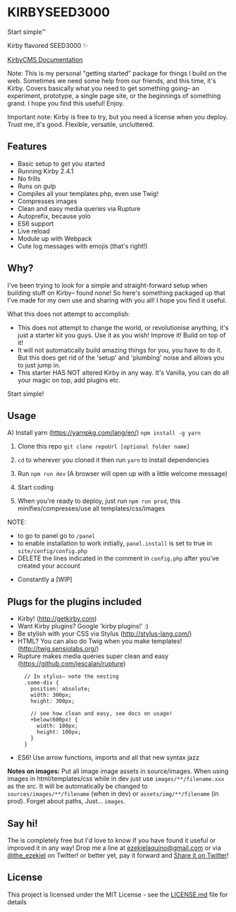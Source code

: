# KIRBYSEED3000

Start simple™

Kirby flavored SEED3000 ✨

[KirbyCMS Documentation](https://getkirby.com/docs)

Note: This is my personal "getting started" package for things I build on the web. Sometimes we need some help from our friends, and this time, it's Kirby. Covers basically what you need to get something going– an experiment, prototype, a single page site, or the beginnings of something grand. I hope you find this useful! Enjoy.

Important note: Kirby is free to try, but you need a license when you deploy. Trust me, it's good. Flexible, versatile, uncluttered.

## Features
- Basic setup to get you started
- Running Kirby 2.4.1
- No frills
- Runs on gulp
- Compiles all your templates.php, even use Twig!
- Compresses images
- Clean and easy media queries via Rupture
- Autoprefix, because yolo
- ES6 support
- Live reload
- Module up with Webpack
- Cute log messages with emojis (that's right!)


## Why?

I've been trying to look for a simple and straight-forward setup when building stuff on Kirby– found none! So here's
something packaged up that I've made for my own use and sharing with you all! I hope you find it useful.

What this does not attempt to accomplish:
- This does not attempt to change the world, or revolutionise anything, it's just a starter kit you guys. Use it as you wish! Improve it! Build on top of it!
- It will not automatically build amazing things for you, you have to do it. But this does get rid of the 'setup' and 'plumbing' noise and allows you to just jump in.
- This starter HAS NOT altered Kirby in any way. It's Vanilla, you can do all your magic on top, add plugins etc.

Start simple!

## Usage

A) Install yarn (https://yarnpkg.com/lang/en/) `npm install -g yarn`

1. Clone this repo `git clone repoUrl [optional folder name]`

2. `cd` to wherever you cloned it then run `yarn` to install dependencies

3. Run `npm run dev` (A browser will open up with a little welcome message)

4. Start coding

5. When you're ready to deploy, just run `npm run prod`, this minifies/compresses/use all templates/css/images

NOTE:

- to go to panel go to `/panel`
- to enable installation to work initially, `panel.install` is set to true in `site/config/config.php`
- DELETE the lines indicated in the comment in `config.php` after you've created your account

* Constantly a [WIP]

## Plugs for the plugins included

- Kirby! (http://getkirby.com)
- Want Kirby plugins? Google 'kirby plugins!' :)
- Be stylish with your CSS via Stylus (http://stylus-lang.com/)
- HTML? You can also do Twig when you make templates! (http://twig.sensiolabs.org/)
- Rupture makes media queries super clean and easy (https://github.com/jescalan/rupture)
  ```
    // In stylus– note the nesting
    .some-div {
      position: absolute;
      width: 300px;
      height: 300px;

      // see how clean and easy, see docs on usage!
      +below(600px) {
        width: 100px;
        height: 100px;
      }
    }
  ```
- ES6! Use arrow functions, imports and all that new syntax jazz


**Notes on images:**
Put all image image assets in source/images. When using images in html/templates/css while in dev just use `images/**/filename.xxx` as the src. It will be automatically be changed to `sources/images/**/filename` (when in dev) or `assets/img/**/filename` (in prod). Forget about paths, Just... `images`.

## Say hi!
The is completely free but I'd love to know if you have found it useful or improved it in any way! Drop me a line at ezekielaquino@gmail.com or via [@the_ezekiel](http://twitter.com/the_ezekiel) on Twitter! or better yet, pay it forward and [Share it on Twitter](https://twitter.com/home?status=%F0%9F%8D%AD%20KirbySeed3000%20%E2%80%93%20A%20Kirby%20flavored,%20no%20frills,%20super%20simple%20build%20setup%20http%3A//github.com/ezekielaquino/KirbySeed3000)!

## License

This project is licensed under the MIT License - see the [LICENSE.md](LICENSE.md) file for details